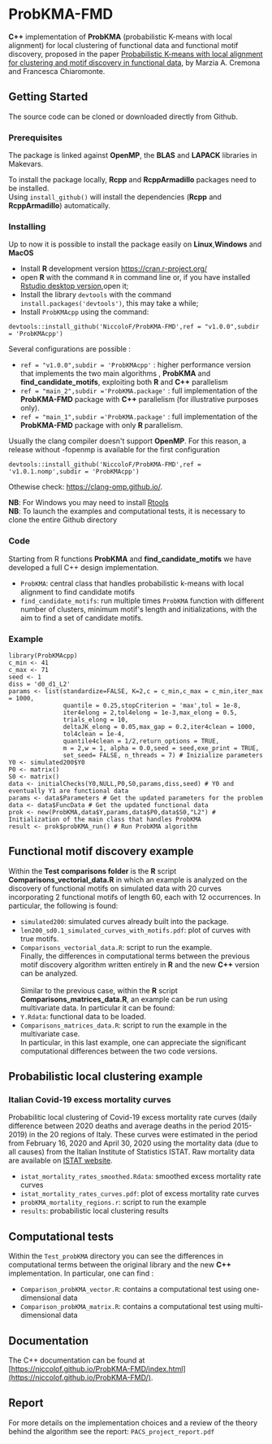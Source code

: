 # ProbKMA-FMD

**C++** implementation of **ProbKMA** (probabilistic K-means with local alignment) for local clustering of functional data and functional motif discovery, proposed in the paper [Probabilistic K-means with local alignment for clustering and motif discovery in functional data](https://doi.org/10.1080/10618600.2022.2156522), by Marzia A. Cremona and Francesca Chiaromonte.

## Getting Started
The source code can be cloned or downloaded directly from Github.

### Prerequisites

The package is linked against **OpenMP**, the **BLAS** and **LAPACK** libraries in Makevars.

To install the package locally, **Rcpp** and **RcppArmadillo** packages need to be installed.\
Using ```install_github()``` will install the dependencies (**Rcpp** and **RcppArmadillo**) automatically.

### Installing
Up to now it is possible to install the package easily on **Linux**,**Windows** and **MacOS**
- Install **R** development version https://cran.r-project.org/
- open **R** with the command `R` in command line or, if you have installed [Rstudio desktop version](https://posit.co/download/rstudio-desktop/),open it;
- Install the library `devtools` with the command `install.packages('devtools')`, this may take a while;
- Install `ProbKMAcpp` using the command:
```
devtools::install_github('NiccoloF/ProbKMA-FMD',ref = "v1.0.0",subdir = 'ProbKMAcpp')
```

Several configurations are possible :
- `ref = "v1.0.0",subdir = 'ProbKMAcpp'` : higher performance version that implements the two main algorithms , **ProbKMA** and **find_candidate_motifs**, exploiting both **R** and **C++** parallelism
- `ref = "main_2",subdir ='ProbKMA.package'` : full implementation of the **ProbKMA-FMD** package with **C++** parallelism (for illustrative purposes only).
- `ref = "main_1",subdir ='ProbKMA.package'` : full implementation of the **ProbKMA-FMD** package with only **R** parallelism.

Usually the clang compiler doesn't support **OpenMP**. For this reason, a release without -fopenmp is available for the first configuration
```
devtools::install_github('NiccoloF/ProbKMA-FMD',ref = 'v1.0.1.nomp',subdir = 'ProbKMAcpp')
```
Othewise check: https://clang-omp.github.io/.

**NB**: For Windows you may need to install [Rtools](https://cran.r-project.org/bin/windows/Rtools/)\
**NB**: To launch the examples and computational tests, it is necessary to clone the entire Github directory

### Code

Starting from R functions **ProbKMA** and **find_candidate_motifs** we have developed a full C++ design implementation.
- `ProbKMA`: central class that handles probabilistic k-means with local alignment to find candidate motifs
- `find_candidate_motifs`: run multiple times `ProbKMA` function with different number of clusters, minimum motif's length and initializations, with the aim to find a set of candidate motifs.

### Example

```
library(ProbKMAcpp)
c_min <- 41
c_max <- 71
seed <- 1
diss = 'd0_d1_L2'
params <- list(standardize=FALSE, K=2,c = c_min,c_max = c_min,iter_max = 1000,
               quantile = 0.25,stopCriterion = 'max',tol = 1e-8,
               iter4elong = 2,tol4elong = 1e-3,max_elong = 0.5,
               trials_elong = 10,
               deltaJK_elong = 0.05,max_gap = 0.2,iter4clean = 1000,
               tol4clean = 1e-4,
               quantile4clean = 1/2,return_options = TRUE,
               m = 2,w = 1, alpha = 0.0,seed = seed,exe_print = TRUE,
               set_seed= FALSE, n_threads = 7) # Inizialize parameters
Y0 <- simulated200$Y0
P0 <- matrix()
S0 <- matrix()
data <- initialChecks(Y0,NULL,P0,S0,params,diss,seed) # Y0 and eventually Y1 are functional data
params <- data$Parameters # Get the updated parameters for the problem
data <- data$FuncData # Get the updated functional data
prok <- new(ProbKMA,data$Y,params,data$P0,data$S0,"L2") # Initialization of the main class that handles ProbKMA
result <- prok$probKMA_run() # Run ProbKMA algorithm
```

## Functional motif discovery example
Within the **Test comparisons folder** is the **R** script **Comparisons_vectorial_data.R** in which an example is analyzed on the
discovery of functional motifs on simulated data with 20 curves incorporating 2 functional motifs of length 60, each with 12 occurrences.
In particular, the following is found:
- `simulated200`: simulated curves already built into the package.
- `len200_sd0.1_simulated_curves_with_motifs.pdf`: plot of curves with true motifs.
- `Comparisons_vectorial_data.R`: script to run the example. \
Finally, the differences in computational terms between the previous motif discovery algorithm written entirely in **R** and the new **C++** version can be analyzed.<br>
<br> Similar to the previous case, within the **R** script **Comparisons_matrices_data.R**, an example can be run using multivariate data.
In particular it can be found:
- `Y.Rdata`: functional data to be loaded.
- `Comparisons_matrices_data.R`: script to run the example in the multivariate case.\
In particular, in this last example, one can appreciate the significant computational differences between the two code versions.



## Probabilistic local clustering example

### Italian Covid-19 excess mortality curves
Probabilitic local clustering of Covid-19 excess mortality rate curves (daily difference between 2020 deaths and average deaths in the period 2015-2019) in the 20 regions of Italy. These curves were estimated in the period from February 16, 2020 and April 30, 2020 using the mortality data (due to all causes) from the Italian Institute of Statistics ISTAT. Raw mortality data are available on [ISTAT website](https://www.istat.it/it/files/2020/03/Dataset-decessi-comunali-giornalieri-e-tracciato-record-4giugno.zip).
- `istat_mortality_rates_smoothed.Rdata`: smoothed excess mortality rate curves
- `istat_mortality_rates_curves.pdf`: plot of excess mortality rate curves
- `probKMA_mortality_regions.r`: script to run the example
- `results`: probabilistic local clustering results


## Computational tests
Within the `Test_probKMA` directory you can see the differences in computational terms between the original library and the new **C++** implementation. In particular, one can find :
- `Comparison_probKMA_vector.R`: contains a computational test using one-dimensional data
- `Comparison_probKMA_matrix.R`: contains a computational test using multi-dimensional data


## Documentation

The C++ documentation can be found at [https://niccolof.github.io/ProbKMA-FMD/index.html](https://niccolof.github.io/ProbKMA-FMD/).


## Report
For more details on the implementation choices and a review of the theory behind the algorithm see the report: `PACS_project_report.pdf`
